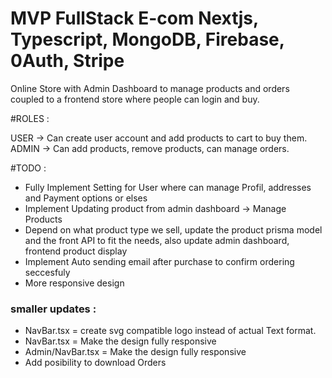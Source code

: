 # MVP FullStack E-com Nextjs, Typescript, MongoDB, Firebase, 0Auth, Stripe

Online Store with Admin Dashboard to manage products and orders coupled to a frontend store where people can login and buy.

#ROLES :

USER -> Can create user account and add products to cart to buy them.
ADMIN -> Can add products, remove products, can manage orders.

#TODO :

- Fully Implement Setting for User where can manage Profil, addresses and Payment options or elses
- Implement Updating product from admin dashboard -> Manage Products
- Depend on what product type we sell, update the product prisma model and the front API to fit the needs, also update admin dashboard, frontend product display
- Implement Auto sending email after purchase to confirm ordering seccesfuly
- More responsive design

### smaller updates :

- NavBar.tsx = create svg compatible logo instead of actual Text format.
- NavBar.tsx = Make the design fully responsive
- Admin/NavBar.tsx = Make the design fully responsive
- Add posibility to download Orders
